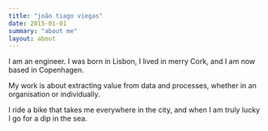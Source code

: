 ```yaml
---
title: "joão tiago viegas"
date: 2015-01-01
summary: "about me"
layout: about
---
```


I am an engineer. I was born in Lisbon, I lived in merry Cork, and I am now based in Copenhagen.


My work is about extracting value from data and processes, whether in an organisation or individually.


I ride a bike that takes me everywhere in the city, and when I am truly lucky I go for a dip in the sea.
